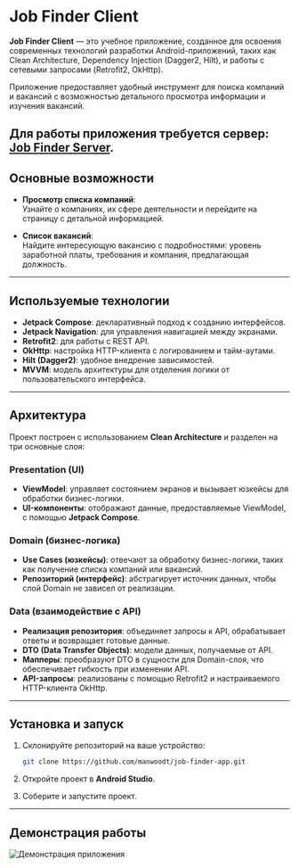 # Job Finder Client

**Job Finder Client** — это учебное приложение, созданное для освоения современных технологий разработки Android-приложений, таких как Clean Architecture, Dependency Injection (Dagger2, Hilt), и работы с сетевыми запросами (Retrofit2, OkHttp).

Приложение предоставляет удобный инструмент для поиска компаний и вакансий с возможностью детального просмотра информации и изучения вакансий.

Для работы приложения требуется сервер: [Job Finder Server](https://github.com/manwoodt/searchJob-server).
---

## Основные возможности

- **Просмотр списка компаний**:  
  Узнайте о компаниях, их сфере деятельности и перейдите на страницу с детальной информацией.

- **Список вакансий**:  
  Найдите интересующую вакансию с подробностями: уровень заработной платы, требования и компания, предлагающая должность.

---

## Используемые технологии

- **Jetpack Compose**: декларативный подход к созданию интерфейсов.
- **Jetpack Navigation**: для управления навигацией между экранами.
- **Retrofit2**: для работы с REST API.
- **OkHttp**: настройка HTTP-клиента с логированием и тайм-аутами.
- **Hilt (Dagger2)**: удобное внедрение зависимостей.
- **MVVM**: модель архитектуры для отделения логики от пользовательского интерфейса.

---

## Архитектура

Проект построен с использованием **Clean Architecture** и разделен на три основные слоя:

### Presentation (UI)
- **ViewModel**: управляет состоянием экранов и вызывает юзкейсы для обработки бизнес-логики.
- **UI-компоненты**: отображают данные, предоставляемые ViewModel, с помощью **Jetpack Compose**.

### Domain (бизнес-логика)
- **Use Cases (юзкейсы)**: отвечают за обработку бизнес-логики, таких как получение списка компаний или вакансий.
- **Репозиторий (интерфейс)**: абстрагирует источник данных, чтобы слой Domain не зависел от реализации.

### Data (взаимодействие с API)
- **Реализация репозитория**: объединяет запросы к API, обрабатывает ответы и возвращает готовые данные.
- **DTO (Data Transfer Objects)**: модели данных, получаемые от API.
- **Мапперы**: преобразуют DTO в сущности для Domain-слоя, что обеспечивает гибкость при изменении API.
- **API-запросы**: реализованы с помощью Retrofit2 и настраиваемого HTTP-клиента OkHttp.

---

## Установка и запуск

1. Склонируйте репозиторий на ваше устройство:
    ```bash
    git clone https://github.com/manwoodt/job-finder-app.git
    ```  

2. Откройте проект в **Android Studio**.

3. Соберите и запустите проект.

---

## Демонстрация работы

![Демонстрация приложения](presentation.gif)
